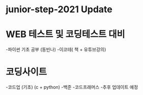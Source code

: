 # junior-step-2021 Update

# WEB 테스트 및 코딩테스트 대비
-파이썬 기초 공부 (동빈나)
-이코테( 책 + 유튜브강의)

# 코딩사이트
-코드업 (기초) (c + python)
-백준
-코드프래머스
-추후 업데이트 예정


